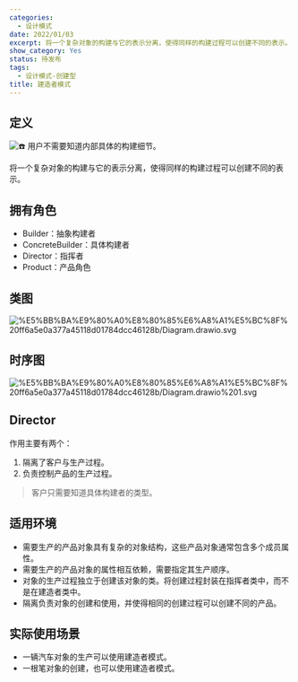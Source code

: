 ```yaml
---
categories:
  - 设计模式
date: 2022/01/03
excerpt: 将一个复杂对象的构建与它的表示分离，使得同样的构建过程可以创建不同的表示。
show_category: Yes
status: 待发布
tags:
  - 设计模式-创建型
title: 建造者模式
---
```



## **定义**

<aside>

<img class="emoji" draggable="false" alt="☎️" src="https://twemoji.maxcdn.com/v/13.1.0/72x72/260e.png"/> 用户不需要知道内部具体的构建细节。
</aside>

将一个复杂对象的构建与它的表示分离，使得同样的构建过程可以创建不同的表示。

## **拥有角色**

- Builder：抽象构建者
- ConcreteBuilder：具体构建者
- Director：指挥者
- Product：产品角色

## 类图

![%E5%BB%BA%E9%80%A0%E8%80%85%E6%A8%A1%E5%BC%8F%20ff6a5e0a377a45118d01784dcc46128b/Diagram.drawio.svg](/notion_images/c45e1b216832092d058389ff745c650b.svg)

## 时序图

![%E5%BB%BA%E9%80%A0%E8%80%85%E6%A8%A1%E5%BC%8F%20ff6a5e0a377a45118d01784dcc46128b/Diagram.drawio%201.svg](/notion_images/71174968fb745568ce2fbfebaa8942d5.svg)

## **Director**

作用主要有两个：

1. 隔离了客户与生产过程。
2. 负责控制产品的生产过程。

> 客户只需要知道具体构建者的类型。
> 

## 适用环境

- 需要生产的产品对象具有复杂的对象结构，这些产品对象通常包含多个成员属性。
- 需要生产的产品对象的属性相互依赖，需要指定其生产顺序。
- 对象的生产过程独立于创建该对象的类。将创建过程封装在指挥者类中，而不是在建造者类中。
- 隔离负责对象的创建和使用，并使得相同的创建过程可以创建不同的产品。

## 实际使用场景

- 一辆汽车对象的生产可以使用建造者模式。
- 一根笔对象的创建，也可以使用建造者模式。